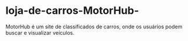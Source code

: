 # loja-de-carros-MotorHub-
MotorHub é um site de classificados de carros, onde os usuários podem buscar e visualizar veículos.
